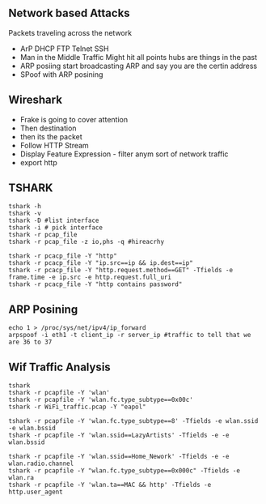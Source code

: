 ## Network based Attacks 
Packets traveling across the network 
+ ArP DHCP FTP Telnet SSH
+ Man in the Middle Traffic Might hit all points hubs are things in the past
+ ARP posiing start broadcasting ARP and say you are the certin address
+ SPoof with ARP posining

## Wireshark 
+ Frake is going to cover attention 
+ Then destination 
+ then its the packet 
+ Follow HTTP Stream
+ Display Feature Expression - filter anym sort of network traffic
+ export http


## TSHARK
```
tshark -h
tshark -v
tshark -D #list interface
tshark -i # pick interface
tshark -r pcap_file
tshark -r pcap_file -z io,phs -q #hireacrhy

tshark -r pcacp_file -Y "http"
tshark -r pcacp_file -Y "ip.src==ip && ip.dest==ip"
tshark -r pcacp_file -Y "http.request.method==GET" -Tfields -e frame.time -e ip.src -e http.request.full_uri
tshark -r pcacp_file -Y "http contains password"

```
## ARP Posining 
```
echo 1 > /proc/sys/net/ipv4/ip_forward
arpspoof -i eth1 -t client_ip -r server_ip #traffic to tell that we are 36 to 37

```
## Wif Traffic Analysis 
```
tshark
tshark -r pcapfile -Y 'wlan'
tshark -r pcapfile -Y 'wlan.fc.type_subtype==0x00c'
tshark -r WiFi_traffic.pcap -Y "eapol"

tshark -r pcapfile -Y 'wlan.fc.type_subtype==8' -Tfields -e wlan.ssid -e wlan.bssid
tshark -r pcapfile -Y 'wlan.ssid==LazyArtists' -Tfields -e -e wlan.bssid

tshark -r pcapfile -Y 'wlan.ssid==Home_Nework' -Tfields -e -e wlan.radio.channel
tshark -r pcapfile -Y "wlan.fc.type_subtype==0x000c" -Tfields -e wlan.ra
tshark -r pcapfile -Y 'wlan.ta==MAC && http' -Tfields -e http.user_agent





```




